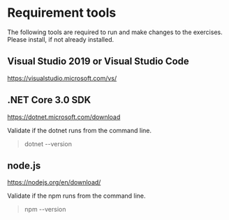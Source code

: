 # Requirement tools 

The following tools are required to run and make changes to the exercises. Please install, if not already installed.

## Visual Studio 2019 or Visual Studio Code

https://visualstudio.microsoft.com/vs/

## .NET Core 3.0 SDK

https://dotnet.microsoft.com/download

Validate if the dotnet runs from the command line.

> dotnet --version

## node.js

https://nodejs.org/en/download/

Validate if the npm runs from the command line.

> npm --version